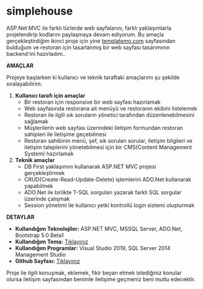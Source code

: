 # simplehouse
ASP.Net MVC ile farklı türlerde web sayfalarını, farklı yaklaşımlarla projelendirip kodlarını paylaşmaya devam ediyorum. Bu amaçla gerçekleştirdiğim ikinci proje için yine [templatemo.com](https://templatemo.com/live/templatemo_539_simple_house) sayfasından bulduğum ve restoran için tasarlanmış bir web sayfası tasarımının backend'ini hazırladım.. 

**AMAÇLAR**

Projeye başlarken ki kullanıcı ve teknik taraftaki amaçlarımı şu şekilde sıralayabilirim:

1. **Kullanıcı tarafı için amaçlar**
    - Bir restoran için responsive bir web sayfası hazırlamak
    - Web sayfasında restorana ait menüyü ve restoranın ekibini listelemek
    - Restoran ile ilgili sık soruların yönetici tarafından düzenlenebilmesini sağlamak
    - Müşterilerin web sayfası üzerindeki iletişim formundan restoran sahipleri ile iletişime geçebilmesi
    - Restoran sahibinin menü, şef, sık sorulan sorular, iletişim bilgileri ve iletişim taleplerini yönetebilmesi için bir CMS(Content Management System) hazırlamak
2. **Teknik amaçlar**
    - DB First yaklaşımını kullanarak ASP.NET MVC projesi gerçekleştirmek
    - CRUD(Create-Read-Update-Delete) işlemlerini ADO.Net kullanarak yapabilmek
    - ADO.Net ile birlikte T-SQL sorguları yazarak farklı SQL sorgular üzerinde çalışmak
    - Session yönetimi ile kullanıcı yetki kontrollü login sistemi oluşturmak
    
**DETAYLAR**

- **Kullandığım Teknolojiler:** ASP.NET MVC, MSSQL Server, ADO.Net, Bootstrap 5.0 Beta1
- **Kullandığım Tema:** [Tıklayınız](https://templatemo.com/live/templatemo_539_simple_house)
- **Kullandığım Programlar:** Visual Studio 2019, SQL Server 2014 Management Studio
- **Github Sayfası:** [Tıklayınız](https://github.com/ZiyaCetinkaya/simplehouse)

Proje ile ilgili konuşmak, eklemek, fikir beyan etmek istediğiniz konular olursa iletişim sayfasından benimle iletişime geçmeniz beni mutlu edecektir.
